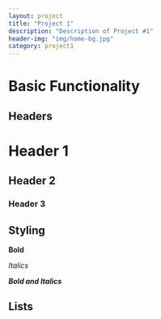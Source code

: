 ```yaml
---
layout: project
title: "Project 1"
description: "Description of Project #1"
header-img: "img/home-bg.jpg"
category: project1
---
```


# Basic Functionality

## Headers

# Header 1

## Header 2

### Header 3

## Styling

**Bold**

*Italics*

***Bold and Italics***

## Lists
